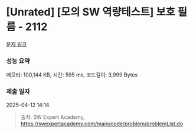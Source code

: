 # [Unrated] [모의 SW 역량테스트] 보호 필름 - 2112 

[문제 링크](https://swexpertacademy.com/main/code/problem/problemDetail.do?contestProbId=AV5V1SYKAaUDFAWu) 

### 성능 요약

메모리: 100,144 KB, 시간: 595 ms, 코드길이: 3,999 Bytes

### 제출 일자

2025-04-12 14:14



> 출처: SW Expert Academy, https://swexpertacademy.com/main/code/problem/problemList.do